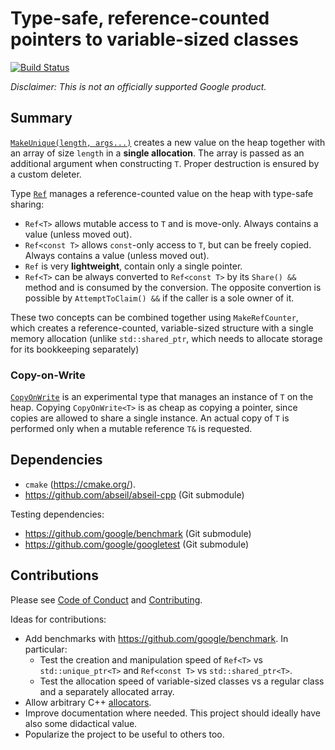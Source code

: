 # Type-safe, reference-counted pointers to variable-sized classes

[![Build Status](https://travis-ci.com/ppetr/refcounted-var-sized-class.svg?branch=main)](https://travis-ci.com/ppetr/refcounted-var-sized-class)

_*Disclaimer:* This is not an officially supported Google product._

## Summary

[`MakeUnique(length, args...)`](var_sized.h) creates a new value on the heap
together with an array of size `length` in a **single allocation**.  The array
is passed as an additional argument when constructing `T`. Proper destruction
is ensured by a custom deleter.

Type [`Ref`](ref.h) manages a reference-counted value on the heap with
type-safe sharing:

- `Ref<T>` allows mutable access to `T` and is move-only. Always contains a
  value (unless moved out).
- `Ref<const T>` allows `const`-only access to `T`, but can be freely copied.
  Always contains a value (unless moved out).
- `Ref` is very **lightweight**, contain only a single pointer.
- `Ref<T>` can be always converted to `Ref<const T>` by its `Share() &&` method
  and is consumed by the conversion.  The opposite convertion is possible by
  `AttemptToClaim() &&` if the caller is a sole owner of it.

These two concepts can be combined together using `MakeRefCounter`, which
creates a reference-counted, variable-sized structure with a single memory
allocation (unlike `std::shared_ptr`, which needs to allocate storage for its
bookkeeping separately)

### Copy-on-Write

[`CopyOnWrite`](copy_on_write.h) is an experimental type that manages an
instance of `T` on the heap. Copying `CopyOnWrite<T>` is as cheap as copying a
pointer, since copies are allowed to share a single instance. An actual copy of
`T` is performed only when a mutable reference `T&` is requested.

## Dependencies

- `cmake` (https://cmake.org/).
- https://github.com/abseil/abseil-cpp (Git submodule)

Testing dependencies:

- https://github.com/google/benchmark (Git submodule)
- https://github.com/google/googletest (Git submodule)

## Contributions

Please see [Code of Conduct](docs/code-of-conduct.md) and [Contributing](docs/contributing.md).

Ideas for contributions:

- Add benchmarks with https://github.com/google/benchmark. In particular:
  - Test the creation and manipulation speed of `Ref<T>` vs
    `std::unique_ptr<T>` and `Ref<const T>` vs `std::shared_ptr<T>`.
  - Test the allocation speed of variable-sized classes vs a regular class and
    a separately allocated array.
- Allow arbitrary C++
  [allocators](https://en.cppreference.com/w/cpp/named_req/Allocator).
- Improve documentation where needed. This project should ideally have also
  some didactical value.
- Popularize the project to be useful to others too.
